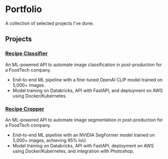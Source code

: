 # Portfolio

A collection of selected projects I've done.

## Projects

### [Recipe Classifier](/Recipe%20Classifier)
An ML-powered API to automate image classification in post-production for a FoodTech company.
- End-to-end ML pipeline with a fine-tuned OpenAI CLIP model trained on 5,000+ images.
- Model training on Databricks, API with FastAPI, and deployment on AWS using Docker/Kubernetes.

### [Recipe Cropper](/Recipe%20Cropper)
An ML-powered API to automate image segmentation in post-production for a FoodTech company.
- End-to-end ML pipeline with an NVIDIA SegFormer model trained on 5,000+ images, achieving 95% IoU.
- Model training on Databricks, API with FastAPI, deployment on AWS using Docker/Kubernetes, and integration with Photoshop.
